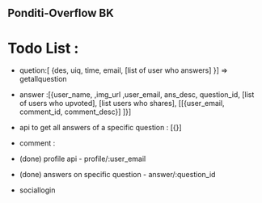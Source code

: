 ## Ponditi-Overflow BK

# Todo List :

- quetion:[ {des, uiq, time, email, [list of user who answers] }] => getallquestion
- answer :[{user_name, ,img_url ,user_email, ans_desc, question_id, [list of users who upvoted], [list users who shares], [[{user_email, comment_id, comment_desc}]
  ]}]
- api to get all answers of a specific question : [{}]
- comment :

- (done) profile api - profile/:user_email
- (done) answers on specific question - answer/:question_id
- sociallogin
